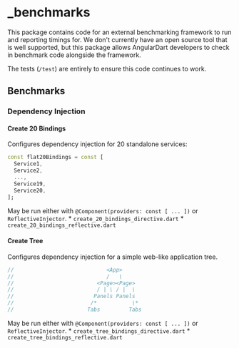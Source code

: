 # _benchmarks

This package contains code for an external benchmarking framework to run and
reporting timings for. We don't currently have an open source tool that is well
supported, but this package allows AngularDart developers to check in benchmark
code alongside the framework.

The tests (`/test`) are entirely to ensure this code continues to work.

## Benchmarks

### Dependency Injection

#### Create 20 Bindings

Configures dependency injection for 20 standalone services:

```dart
const flat20Bindings = const [
  Service1,
  Service2,
  ...,
  Service19,
  Service20,
];
```

May be run either with `@Component(providers: const [ ... ])` or
`ReflectiveInjector`. * `create_20_bindings_directive.dart` *
`create_20_bindings_reflective.dart`

#### Create Tree

Configures dependency injection for a simple web-like application tree.

```dart
//                             <App>
//                             /   \
//                          <Page><Page>
//                          / | \ / |  \
//                         Panels Panels
//                        /*           \*
//                       Tabs         Tabs
```

May be run either with `@Component(providers: const [ ... ])` or
`ReflectiveInjector`. * `create_tree_bindings_directive.dart` *
`create_tree_bindings_reflective.dart`
